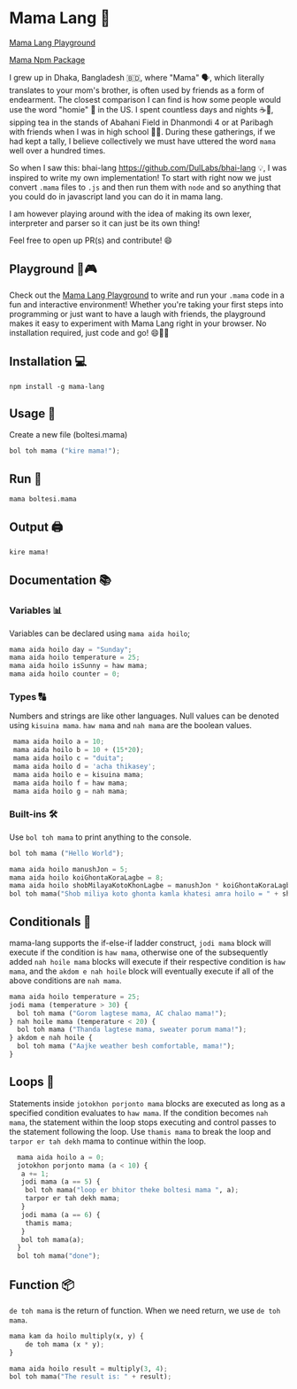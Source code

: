 # Mama Lang 🚀

[Mama Lang Playground](https://anisurrahmanlikhon.github.io/bondhu-lang/)

[Mama Npm Package](https://www.npmjs.com/package/mama-lang)

I grew up in Dhaka, Bangladesh 🇧🇩, where "Mama" 🗣️, which literally translates to your mom's brother, is often used by friends as a form of endearment. The closest comparison I can find is how some people would use the word "homie" 🤝 in the US. I spent countless days and nights ☕🌙, sipping tea in the stands of Abahani Field in Dhanmondi 4 or at Paribagh with friends when I was in high school 🏫👥. During these gatherings, if we had kept a tally, I believe collectively we must have uttered the word `mama` well over a hundred times.

So when I saw this: bhai-lang https://github.com/DulLabs/bhai-lang 💡, I was inspired to write my own implementation! 
To start with right now we just convert `.mama` files to `.js` and then run them with `node` and so anything that you could do in javascript land you can do it in mama lang.

I am however playing around with the idea of making its own lexer, interpreter and parser so it can just be its own thing! 

Feel free to open up PR(s) and contribute! 😄

## Playground 🚀🎮

Check out the [Mama Lang Playground](https://anisurrahmanlikhon.github.io/bondhu-lang/) to write and run your `.mama` code in a fun and interactive environment! Whether you're taking your first steps into programming or just want to have a laugh with friends, the playground makes it easy to experiment with Mama Lang right in your browser. No installation required, just code and go! 😄👨‍💻

## Installation 💻

```
npm install -g mama-lang
```

## Usage 📝
Create a new file (boltesi.mama)

```python
bol toh mama ("kire mama!");
```

## Run 🚀

```
mama boltesi.mama
```

## Output 🖨️

```
kire mama!
```

## Documentation 📚

### Variables 📊
Variables can be declared using `mama aida hoilo`;

```python
mama aida hoilo day = "Sunday";
mama aida hoilo temperature = 25;
mama aida hoilo isSunny = haw mama;
mama aida hoilo counter = 0;
```

### Types 🔠
Numbers and strings are like other languages. Null values can be denoted using `kisuina mama`. `haw mama` and `nah mama` are the boolean values.

```python
 mama aida hoilo a = 10;
 mama aida hoilo b = 10 + (15*20);
 mama aida hoilo c = "duita";
 mama aida hoilo d = 'acha thikasey';
 mama aida hoilo e = kisuina mama;
 mama aida hoilo f = haw mama;
 mama aida hoilo g = nah mama;
```

### Built-ins 🛠️

Use `bol toh mama` to print anything to the console.

```python
bol toh mama ("Hello World");
```

```python
mama aida hoilo manushJon = 5;
mama aida hoilo koiGhontaKoraLagbe = 8;
mama aida hoilo shobMilayaKotoKhonLagbe = manushJon * koiGhontaKoraLagbe;
bol toh mama("Shob miliya koto ghonta kamla khatesi amra hoilo = " + shobMilayaKotoKhonLagbe);
```

## Conditionals 🔄

mama-lang supports the if-else-if ladder construct, `jodi mama` block will execute if the condition is `haw mama`, otherwise one of the subsequently added `nah hoile mama` blocks will execute if their respective condition is `haw mama`, and the `akdom e nah hoile` block will eventually execute if all of the above conditions are `nah mama`.

```python
mama aida hoilo temperature = 25;
jodi mama (temperature > 30) {
  bol toh mama ("Gorom lagtese mama, AC chalao mama!");
} nah hoile mama (temperature < 20) {
  bol toh mama ("Thanda lagtese mama, sweater porum mama!");
} akdom e nah hoile {
  bol toh mama ("Aajke weather besh comfortable, mama!");
}
```

## Loops 🔁

Statements inside `jotokhon porjonto mama` blocks are executed as long as a specified condition evaluates to `haw mama`. If the condition becomes `nah mama`, the statement within the loop stops executing and control passes to the statement following the loop. Use `thamis mama` to break the loop and `tarpor er tah dekh` mama to continue within the loop.


```python
  mama aida hoilo a = 0;
  jotokhon porjonto mama (a < 10) {
   a += 1;
   jodi mama (a == 5) {
    bol toh mama("loop er bhitor theke boltesi mama ", a);
    tarpor er tah dekh mama;
   }
   jodi mama (a == 6) {
    thamis mama;
   }
   bol toh mama(a);
  }
  bol toh mama("done");
```
## Function 📦
`de toh mama` is the return of function. When we need return, we use `de toh mama`.

```python
mama kam da hoilo multiply(x, y) {
    de toh mama (x * y);
}

mama aida hoilo result = multiply(3, 4);
bol toh mama("The result is: " + result);
            
```
